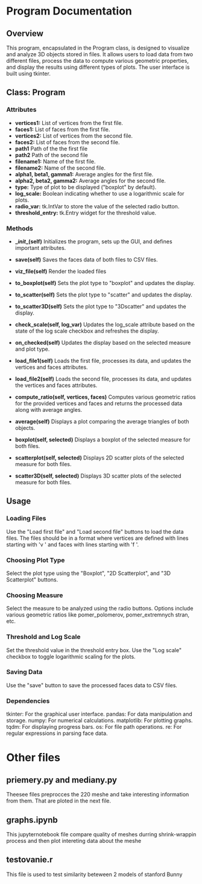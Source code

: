 # Program Documentation

## Overview
This program, encapsulated in the Program class, is designed to visualize and analyze 3D objects stored in files. It allows users to load data from two different files, process the data to compute various geometric properties, and display the results using different types of plots. The user interface is built using tkinter.

## Class: Program
### Attributes
* **vertices1:** List of vertices from the first file.
* **faces1:** List of faces from the first file.
* **vertices2:** List of vertices from the second file.
* **faces2:** List of faces from the second file.
* **path1** Path of the the first file
* **path2** Path of the second file
* **filename1:** Name of the first file.
* **filename2:** Name of the second file.
* **alpha1, beta1, gamma1:** Average angles for the first file.
* **alpha2, beta2, gamma2:** Average angles for the second file.
* **type:** Type of plot to be displayed ("boxplot" by default).
* **log_scale:** Boolean indicating whether to use a logarithmic scale for plots.
* **radio_var:** tk.IntVar to store the value of the selected radio button.
* **threshold_entry:** tk.Entry widget for the threshold value.
### Methods

* **\__init__(self)**
Initializes the program, sets up the GUI, and defines important attributes.

* **save(self)**
Saves the faces data of both files to CSV files.

* **viz_file(self)**
Render the loaded files

* **to_boxplot(self)**
Sets the plot type to "boxplot" and updates the display.

* **to_scatter(self)**
Sets the plot type to "scatter" and updates the display.

* **to_scatter3D(self)**
Sets the plot type to "3Dscatter" and updates the display.

* **check_scale(self, log_var)**
Updates the log_scale attribute based on the state of the log scale checkbox and refreshes the display.

* **on_checked(self)**
Updates the display based on the selected measure and plot type.

* **load_file1(self)**
Loads the first file, processes its data, and updates the vertices and faces attributes.

* **load_file2(self)**
Loads the second file, processes its data, and updates the vertices and faces attributes.

* **compute_ratio(self, vertices, faces)**
Computes various geometric ratios for the provided vertices and faces and returns the processed data along with average angles.

* **average(self)**
Displays a plot comparing the average triangles of both objects.

* **boxplot(self, selected)**
Displays a boxplot of the selected measure for both files.

* **scatterplot(self, selected)**
Displays 2D scatter plots of the selected measure for both files.

* **scatter3D(self, selected)**
Displays 3D scatter plots of the selected measure for both files.

## Usage
### Loading Files
Use the "Load first file" and "Load second file" buttons to load the data files. The files should be in a format where vertices are defined with lines starting with 'v ' and faces with lines starting with 'f '.
### Choosing Plot Type
Select the plot type using the "Boxplot", "2D Scatterplot", and "3D Scatterplot" buttons.
### Choosing Measure
Select the measure to be analyzed using the radio buttons. Options include various geometric ratios like pomer_polomerov, pomer_extremnych stran, etc.
### Threshold and Log Scale
Set the threshold value in the threshold entry box.
Use the "Log scale" checkbox to toggle logarithmic scaling for the plots.
### Saving Data
Use the "save" button to save the processed faces data to CSV files.
### Dependencies
tkinter: For the graphical user interface.
pandas: For data manipulation and storage.
numpy: For numerical calculations.
matplotlib: For plotting graphs.
tqdm: For displaying progress bars.
os: For file path operations.
re: For regular expressions in parsing face data.


# Other files
## priemery.py and mediany.py
Theesee files preprocces the 220 meshe and take interesting information from them. That are ploted in the next file.
## graphs.ipynb
This jupyternotebook file compare quality of meshes durring shrink-wrappin process and then plot intereting data about the meshe
## testovanie.r
This file is used to test similarity beteween 2 models of stanford Bunny
